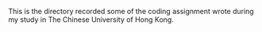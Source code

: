 This is the directory recorded some of the coding assignment wrote during my study in The Chinese University of Hong Kong.

